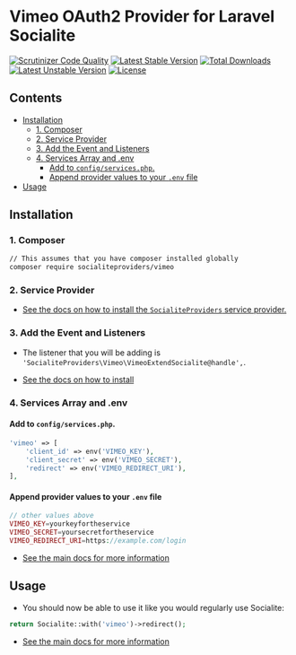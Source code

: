 # Vimeo OAuth2 Provider for Laravel Socialite

[![Scrutinizer Code Quality](https://img.shields.io/scrutinizer/g/SocialiteProviders/Vimeo.svg?style=flat-square)](https://scrutinizer-ci.com/g/SocialiteProviders/Vimeo/?branch=master)
[![Latest Stable Version](https://img.shields.io/packagist/v/socialiteproviders/vimeo.svg?style=flat-square)](https://packagist.org/packages/socialiteproviders/vimeo)
[![Total Downloads](https://img.shields.io/packagist/dt/socialiteproviders/vimeo.svg?style=flat-square)](https://packagist.org/packages/socialiteproviders/vimeo)
[![Latest Unstable Version](https://img.shields.io/packagist/vpre/socialiteproviders/vimeo.svg?style=flat-square)](https://packagist.org/packages/socialiteproviders/vimeo)
[![License](https://img.shields.io/packagist/l/socialiteproviders/vimeo.svg?style=flat-square)](https://packagist.org/packages/socialiteproviders/vimeo)

<!-- START doctoc generated TOC please keep comment here to allow auto update -->
<!-- DON'T EDIT THIS SECTION, INSTEAD RE-RUN doctoc TO UPDATE -->
## Contents

- [Installation](#installation)
  - [1. Composer](#1-composer)
  - [2. Service Provider](#2-service-provider)
  - [3. Add the Event and Listeners](#3-add-the-event-and-listeners)
  - [4. Services Array and .env](#4-services-array-and-env)
    - [Add to `config/services.php`.](#add-to-configservicesphp)
    - [Append provider values to your `.env` file](#append-provider-values-to-your-env-file)
- [Usage](#usage)

<!-- END doctoc generated TOC please keep comment here to allow auto update -->


## Installation

### 1. Composer

```bash
// This assumes that you have composer installed globally
composer require socialiteproviders/vimeo
```

### 2. Service Provider

* [See the docs on how to install the `SocialiteProviders` service provider.](https://github.com/SocialiteProviders/Manager#2-service-provider)


### 3. Add the Event and Listeners

* The listener that you will be adding is `'SocialiteProviders\Vimeo\VimeoExtendSocialite@handle',`.

* [See the docs on how to install](https://github.com/SocialiteProviders/Manager#3-add-the-event-and-listeners)

### 4. Services Array and .env

#### Add to `config/services.php`.

```php
'vimeo' => [
    'client_id' => env('VIMEO_KEY'),
    'client_secret' => env('VIMEO_SECRET'),
    'redirect' => env('VIMEO_REDIRECT_URI'),
],
```

#### Append provider values to your `.env` file

```php
// other values above
VIMEO_KEY=yourkeyfortheservice
VIMEO_SECRET=yoursecretfortheservice
VIMEO_REDIRECT_URI=https://example.com/login
```

* [See the main docs for more information](https://github.com/SocialiteProviders/Manager#4-services-array-and-env)


## Usage

* You should now be able to use it like you would regularly use Socialite:

```php
return Socialite::with('vimeo')->redirect();
```

* [See the main docs for more information](https://github.com/SocialiteProviders/Manager#usage)
